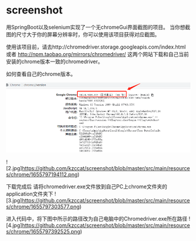 # screenshot

用SpringBoot以及selenium实现了一个无chromeGui界面截图的项目。
当你想截图的尺寸大于你的屏幕分辨率时，你可以使用该项目获得对应截图。

使用该项目前，请去http://chromedriver.storage.googleapis.com/index.html 或者 http://npm.taobao.org/mirrors/chromedriver/ 这两个网站下载和自己当前安装的chrome版本一致的chromedriver。

如何查看自己的chrome版本。

![1.jpg](https://github.com/kzccat/screenshot/blob/master/src/main/resources/chrome/1655797118570.png)

![2.jpg]https://github.com/kzccat/screenshot/blob/master/src/main/resources/chrome/1655797194112.png)



下载完成后 请将chromedriver.exe文件放到自己PC上chrome文件夹的application文件夹下
![3.jpg]https://github.com/kzccat/screenshot/blob/master/src/main/resources/chrome/1655797303577.png)



进入代码中，将下图中所示的路径改为自己电脑中的Chromedriver.exe所在路径
![4.jpg]https://github.com/kzccat/screenshot/blob/master/src/main/resources/chrome/1655797392525.png)



